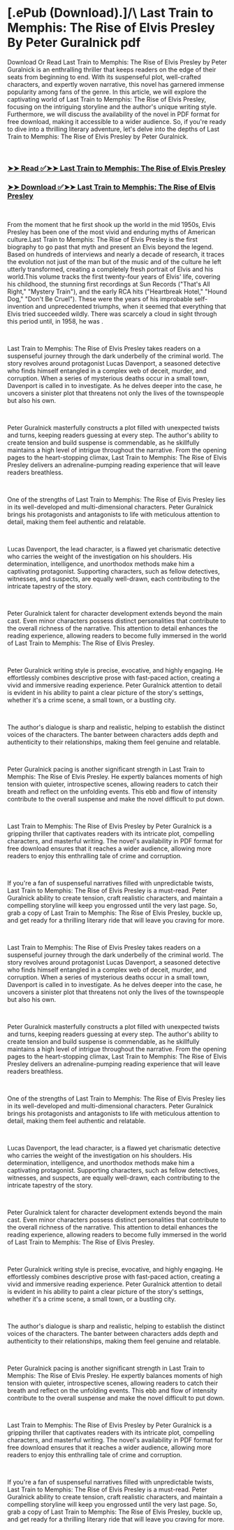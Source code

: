 # [.ePub (Download).]/\ Last Train to Memphis: The Rise of Elvis Presley By Peter Guralnick pdf

<p>Download Or Read Last Train to Memphis: The Rise of Elvis Presley by Peter Guralnick is an enthralling thriller that keeps readers on the edge of their seats from beginning to end. With its suspenseful plot, well-crafted characters, and expertly woven narrative, this novel has garnered immense popularity among fans of the genre. In this article, we will explore the captivating world of Last Train to Memphis: The Rise of Elvis Presley, focusing on the intriguing storyline and the author's unique writing style. Furthermore, we will discuss the availability of the novel in PDF format for free download, making it accessible to a wider audience. So, if you're ready to dive into a thrilling literary adventure, let's delve into the depths of Last Train to Memphis: The Rise of Elvis Presley by Peter Guralnick.</p>
<p>&nbsp;</p>

### [➤➤ Read ✅➤➤ Last Train to Memphis: The Rise of Elvis Presley](https://pdfwebsitebooks.blogspot.com/id/712665)

### [➤➤ Download ✅➤➤ Last Train to Memphis: The Rise of Elvis Presley](https://pdfwebsitebooks.blogspot.com/id/712665)

<p>&nbsp;</p>
<p>From the moment that he first shook up the world in the mid 1950s, Elvis Presley has been one of the most vivid and enduring myths of American culture.Last Train to Memphis: The Rise of Elvis Presley is the first biography to go past that myth and present an Elvis beyond the legend. Based on hundreds of interviews and nearly a decade of research, it traces the evolution not just of the man but of the music and of the culture he left utterly transformed, creating a completely fresh portrait of Elvis and his world.This volume tracks the first twenty-four years of Elvis' life, covering his childhood, the stunning first recordings at Sun Records ("That's All Right," "Mystery Train"), and the early RCA hits ("Heartbreak Hotel," "Hound Dog," "Don't Be Cruel"). These were the years of his improbable self-invention and unprecedented triumphs, when it seemed that everything that Elvis tried succeeded wildly. There was scarcely a cloud in sight through this period until, in 1958, he was .</p>
<p>&nbsp;</p>
<p>Last Train to Memphis: The Rise of Elvis Presley takes readers on a suspenseful journey through the dark underbelly of the criminal world. The story revolves around protagonist Lucas Davenport, a seasoned detective who finds himself entangled in a complex web of deceit, murder, and corruption. When a series of mysterious deaths occur in a small town, Davenport is called in to investigate. As he delves deeper into the case, he uncovers a sinister plot that threatens not only the lives of the townspeople but also his own.</p>
<p>&nbsp;</p>
<p>Peter Guralnick masterfully constructs a plot filled with unexpected twists and turns, keeping readers guessing at every step. The author's ability to create tension and build suspense is commendable, as he skillfully maintains a high level of intrigue throughout the narrative. From the opening pages to the heart-stopping climax, Last Train to Memphis: The Rise of Elvis Presley delivers an adrenaline-pumping reading experience that will leave readers breathless.</p>
<p>&nbsp;</p>
<p>One of the strengths of Last Train to Memphis: The Rise of Elvis Presley lies in its well-developed and multi-dimensional characters. Peter Guralnick brings his protagonists and antagonists to life with meticulous attention to detail, making them feel authentic and relatable.</p>
<p>&nbsp;</p>
<p>Lucas Davenport, the lead character, is a flawed yet charismatic detective who carries the weight of the investigation on his shoulders. His determination, intelligence, and unorthodox methods make him a captivating protagonist. Supporting characters, such as fellow detectives, witnesses, and suspects, are equally well-drawn, each contributing to the intricate tapestry of the story.</p>
<p>&nbsp;</p>
<p>Peter Guralnick talent for character development extends beyond the main cast. Even minor characters possess distinct personalities that contribute to the overall richness of the narrative. This attention to detail enhances the reading experience, allowing readers to become fully immersed in the world of Last Train to Memphis: The Rise of Elvis Presley.</p>
<p>&nbsp;</p>
<p>Peter Guralnick writing style is precise, evocative, and highly engaging. He effortlessly combines descriptive prose with fast-paced action, creating a vivid and immersive reading experience. Peter Guralnick attention to detail is evident in his ability to paint a clear picture of the story's settings, whether it's a crime scene, a small town, or a bustling city.</p>
<p>&nbsp;</p>
<p>The author's dialogue is sharp and realistic, helping to establish the distinct voices of the characters. The banter between characters adds depth and authenticity to their relationships, making them feel genuine and relatable.</p>
<p>&nbsp;</p>
<p>Peter Guralnick pacing is another significant strength in Last Train to Memphis: The Rise of Elvis Presley. He expertly balances moments of high tension with quieter, introspective scenes, allowing readers to catch their breath and reflect on the unfolding events. This ebb and flow of intensity contribute to the overall suspense and make the novel difficult to put down.</p>
<p>&nbsp;</p>
<p>Last Train to Memphis: The Rise of Elvis Presley by Peter Guralnick is a gripping thriller that captivates readers with its intricate plot, compelling characters, and masterful writing. The novel's availability in PDF format for free download ensures that it reaches a wider audience, allowing more readers to enjoy this enthralling tale of crime and corruption.</p>
<p>&nbsp;</p>
<p>If you're a fan of suspenseful narratives filled with unpredictable twists, Last Train to Memphis: The Rise of Elvis Presley is a must-read. Peter Guralnick ability to create tension, craft realistic characters, and maintain a compelling storyline will keep you engrossed until the very last page. So, grab a copy of Last Train to Memphis: The Rise of Elvis Presley, buckle up, and get ready for a thrilling literary ride that will leave you craving for more.</p>
<p>&nbsp;</p>
<p>Last Train to Memphis: The Rise of Elvis Presley takes readers on a suspenseful journey through the dark underbelly of the criminal world. The story revolves around protagonist Lucas Davenport, a seasoned detective who finds himself entangled in a complex web of deceit, murder, and corruption. When a series of mysterious deaths occur in a small town, Davenport is called in to investigate. As he delves deeper into the case, he uncovers a sinister plot that threatens not only the lives of the townspeople but also his own.</p>
<p>&nbsp;</p>
<p>Peter Guralnick masterfully constructs a plot filled with unexpected twists and turns, keeping readers guessing at every step. The author's ability to create tension and build suspense is commendable, as he skillfully maintains a high level of intrigue throughout the narrative. From the opening pages to the heart-stopping climax, Last Train to Memphis: The Rise of Elvis Presley delivers an adrenaline-pumping reading experience that will leave readers breathless.</p>
<p>&nbsp;</p>
<p>One of the strengths of Last Train to Memphis: The Rise of Elvis Presley lies in its well-developed and multi-dimensional characters. Peter Guralnick brings his protagonists and antagonists to life with meticulous attention to detail, making them feel authentic and relatable.</p>
<p>&nbsp;</p>
<p>Lucas Davenport, the lead character, is a flawed yet charismatic detective who carries the weight of the investigation on his shoulders. His determination, intelligence, and unorthodox methods make him a captivating protagonist. Supporting characters, such as fellow detectives, witnesses, and suspects, are equally well-drawn, each contributing to the intricate tapestry of the story.</p>
<p>&nbsp;</p>
<p>Peter Guralnick talent for character development extends beyond the main cast. Even minor characters possess distinct personalities that contribute to the overall richness of the narrative. This attention to detail enhances the reading experience, allowing readers to become fully immersed in the world of Last Train to Memphis: The Rise of Elvis Presley.</p>
<p>&nbsp;</p>
<p>Peter Guralnick writing style is precise, evocative, and highly engaging. He effortlessly combines descriptive prose with fast-paced action, creating a vivid and immersive reading experience. Peter Guralnick attention to detail is evident in his ability to paint a clear picture of the story's settings, whether it's a crime scene, a small town, or a bustling city.</p>
<p>&nbsp;</p>
<p>The author's dialogue is sharp and realistic, helping to establish the distinct voices of the characters. The banter between characters adds depth and authenticity to their relationships, making them feel genuine and relatable.</p>
<p>&nbsp;</p>
<p>Peter Guralnick pacing is another significant strength in Last Train to Memphis: The Rise of Elvis Presley. He expertly balances moments of high tension with quieter, introspective scenes, allowing readers to catch their breath and reflect on the unfolding events. This ebb and flow of intensity contribute to the overall suspense and make the novel difficult to put down.</p>
<p>&nbsp;</p>
<p>Last Train to Memphis: The Rise of Elvis Presley by Peter Guralnick is a gripping thriller that captivates readers with its intricate plot, compelling characters, and masterful writing. The novel's availability in PDF format for free download ensures that it reaches a wider audience, allowing more readers to enjoy this enthralling tale of crime and corruption.</p>
<p>&nbsp;</p>
<p>If you're a fan of suspenseful narratives filled with unpredictable twists, Last Train to Memphis: The Rise of Elvis Presley is a must-read. Peter Guralnick ability to create tension, craft realistic characters, and maintain a compelling storyline will keep you engrossed until the very last page. So, grab a copy of Last Train to Memphis: The Rise of Elvis Presley, buckle up, and get ready for a thrilling literary ride that will leave you craving for more.</p>
<p>&nbsp;</p>
